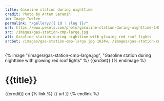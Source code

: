 ```yaml
---
title: Gasoline station during nighttime
credit: Photo by Artem Saranin
id: Image Twelve
permalink: "/gallery/{{ id | slug }}/"
url: https://www.pexels.com/photo/gasoline-station-during-nighttime-1453781/
src: /images/gas-station-cmp-large.jpg
alt: Gasoline station during nighttime with glowing red roof lights
srcSet: /images/gas-station-cmp-large.jpg 1024w, /images/gas-station-cmp-med.jpg 640w, /images/gas-station-cmp-small.jpg 320w
---
```


{% image "/images/gas-station-cmp-large.jpg", "Gasoline station during nighttime with glowing red roof lights" %}
{{srcSet}}
{% endimage %}

# {{title}}

{{credit}} on {% link %} {{ url }} {% endlink %}